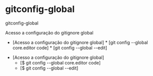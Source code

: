 # gitconfig-global
gitconfig-global

Acesso a configuração do gitignore global

<!--ts-->
* [Acesso a configuração do gitignore global]
      * [git config --global core.editor code]
      * [git config --global --edit]
<!--te-->

<!--ts-->
   * [Acesso a configuração do gitignore global]
      * [$ git config --global core.editor code]
      * [$ git config --global --edit]
<!--te-->
